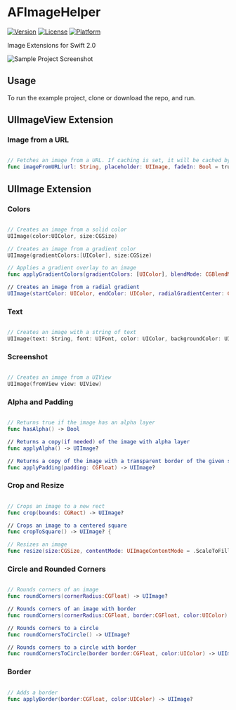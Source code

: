 # AFImageHelper

[![Version](https://img.shields.io/cocoapods/v/AFImageHelper.svg?style=flat)](http://cocoapods.org/pods/AFImageHelper)
[![License](https://img.shields.io/cocoapods/l/AFImageHelper.svg?style=flat)](http://cocoapods.org/pods/AFImageHelper)
[![Platform](https://img.shields.io/cocoapods/p/AFImageHelper.svg?style=flat)](http://cocoapods.org/pods/AFImageHelper)

Image Extensions for Swift 2.0


![Sample Project Screenshot](https://raw.githubusercontent.com/melvitax/AFImageHelper/master/Screenshot.png?raw=true "Sample Project Screenshot")

## Usage

To run the example project, clone or download the repo, and run.


## UIImageView Extension


### Image from a URL
```Swift

// Fetches an image from a URL. If caching is set, it will be cached by NSCache for future queries. The cached image is returned if available, otherise the placeholder is set. When the image is returned, the closure gets called.
func imageFromURL(url: String, placeholder: UIImage, fadeIn: Bool = true, closure: ((image: UIImage?)

```

## UIImage Extension

### Colors
```Swift

// Creates an image from a solid color
UIImage(color:UIColor, size:CGSize)

// Creates an image from a gradient color
UIImage(gradientColors:[UIColor], size:CGSize) 

// Applies a gradient overlay to an image
func applyGradientColors(gradientColors: [UIColor], blendMode: CGBlendMode) -> UIImage 

// Creates an image from a radial gradient
UIImage(startColor: UIColor, endColor: UIColor, radialGradientCenter: CGPoint, radius:Float, size:CGSize)

```

### Text
```Swift

// Creates an image with a string of text
UIImage(text: String, font: UIFont, color: UIColor, backgroundColor: UIColor, size:CGSize, offset: CGPoint)

```

### Screenshot
```Swift

// Creates an image from a UIView 
UIImage(fromView view: UIView)

```


### Alpha and Padding
```Swift

// Returns true if the image has an alpha layer
func hasAlpha() -> Bool

// Returns a copy(if needed) of the image with alpha layer 
func applyAlpha() -> UIImage? 

// Returns a copy of the image with a transparent border of the given size added around its edges
func applyPadding(padding: CGFloat) -> UIImage?

```

### Crop and Resize
```Swift

// Crops an image to a new rect
func crop(bounds: CGRect) -> UIImage?

// Crops an image to a centered square
func cropToSquare() -> UIImage? {

// Resizes an image
func resize(size:CGSize, contentMode: UIImageContentMode = .ScaleToFill) -> UIImage? 

```

### Circle and Rounded Corners
```Swift

// Rounds corners of an image
func roundCorners(cornerRadius:CGFloat) -> UIImage?

// Rounds corners of an image with border
func roundCorners(cornerRadius:CGFloat, border:CGFloat, color:UIColor) -> UIImage?

// Rounds corners to a circle
func roundCornersToCircle() -> UIImage?

// Rounds corners to a circle with border
func roundCornersToCircle(border border:CGFloat, color:UIColor) -> UIImage?

```

### Border
```Swift

// Adds a border
func applyBorder(border:CGFloat, color:UIColor) -> UIImage?

```
